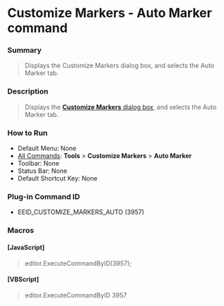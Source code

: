 # Customize Markers - Auto Marker command

### Summary

> Displays the Customize Markers dialog box, and selects the Auto Marker tab.

### Description

> Displays the [**Customize Markers** dialog box](../../dlg/customize_markers/index), and selects the Auto Marker tab.

### How to Run

- Default Menu: None
- [All Commands](all_commands): **Tools** >
**Customize Markers** \> **Auto Marker**
- Toolbar: None
- Status Bar: None
- Default Shortcut Key: None

### Plug-in Command ID

- EEID\_CUSTOMIZE\_MARKERS\_AUTO (3957)

### Macros

#### \[JavaScript\]

> editor.ExecuteCommandByID(3957);

#### \[VBScript\]

> editor.ExecuteCommandByID 3957
